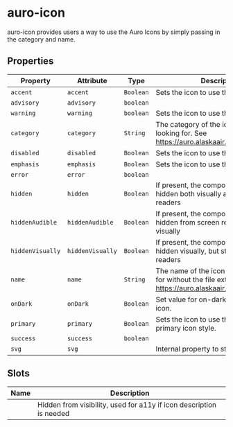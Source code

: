 # auro-icon

auro-icon provides users a way to use the Auro Icons by simply passing in the category and name.

## Properties

| Property         | Attribute        | Type      | Description                                      |
|------------------|------------------|-----------|--------------------------------------------------|
| `accent`         | `accent`         | `Boolean` | Sets the icon to use the accent style.           |
| `advisory`       | `advisory`       | `boolean` |                                                  |
| `warning`        | `warning`        | `boolean` | Sets the icon to use the warning style.          |
| `category`       | `category`       | `String`  | The category of the icon you are looking for. See https://auro.alaskaair.com/icons/usage. |
| `disabled`       | `disabled`       | `Boolean` | Sets the icon to use the disabled style.         |
| `emphasis`       | `emphasis`       | `Boolean` | Sets the icon to use the emphasis style.         |
| `error`          | `error`          | `boolean` |                                                  |
| `hidden`         | `hidden`         | `Boolean` | If present, the component will be hidden both visually and from screen readers |
| `hiddenAudible`  | `hiddenAudible`  | `Boolean` | If present, the component will be hidden from screen readers, but seen visually |
| `hiddenVisually` | `hiddenVisually` | `Boolean` | If present, the component will be hidden visually, but still read by screen readers |
| `name`           | `name`           | `String`  | The name of the icon you are looking for without the file extension. See https://auro.alaskaair.com/icons/usage. |
| `onDark`         | `onDark`         | `Boolean` | Set value for on-dark version of auro-icon.      |
| `primary`        | `primary`        | `Boolean` | Sets the icon to use the baseline primary icon style. |
| `success`        | `success`        | `boolean` |                                                  |
| `svg`            | `svg`            |           | Internal property to store the svg.              |

## Slots

| Name | Description                                      |
|------|--------------------------------------------------|
|      | Hidden from visibility, used for a11y if icon description is needed |
